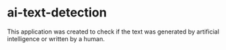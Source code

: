 # ai-text-detection

This application was created to check if the text was generated by artificial intelligence or written by a human.
